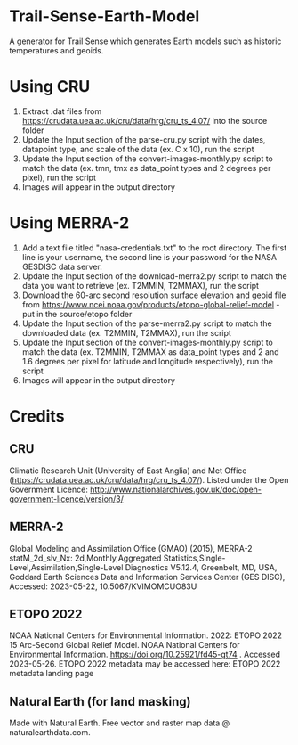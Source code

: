 # Trail-Sense-Earth-Model
A generator for Trail Sense which generates Earth models such as historic temperatures and geoids.

# Using CRU
1. Extract .dat files from https://crudata.uea.ac.uk/cru/data/hrg/cru_ts_4.07/ into the source folder
2. Update the Input section of the parse-cru.py script with the dates, datapoint type, and scale of the data (ex. C x 10), run the script
3. Update the Input section of the convert-images-monthly.py script to match the data (ex. tmn, tmx as data_point types and 2 degrees per pixel), run the script
4. Images will appear in the output directory

# Using MERRA-2
1. Add a text file titled "nasa-credentials.txt" to the root directory. The first line is your username, the second line is your password for the NASA GESDISC data server.
2. Update the Input section of the download-merra2.py script to match the data you want to retrieve (ex. T2MMIN, T2MMAX), run the script
3. Download the 60-arc second resolution surface elevation and geoid file from https://www.ncei.noaa.gov/products/etopo-global-relief-model - put in the source/etopo folder
4. Update the Input section of the parse-merra2.py script to match the downloaded data (ex. T2MMIN, T2MMAX), run the script
5. Update the Input section of the convert-images-monthly.py script to match the data (ex. T2MMIN, T2MMAX as data_point types and 2 and 1.6 degrees per pixel for latitude and longitude respectively), run the script
6. Images will appear in the output directory

# Credits
## CRU
Climatic Research Unit (University of East Anglia) and Met Office (https://crudata.uea.ac.uk/cru/data/hrg/cru_ts_4.07/). Listed under the Open Government Licence: http://www.nationalarchives.gov.uk/doc/open-government-licence/version/3/

## MERRA-2
Global Modeling and Assimilation Office (GMAO) (2015), MERRA-2 statM_2d_slv_Nx: 2d,Monthly,Aggregated Statistics,Single-Level,Assimilation,Single-Level Diagnostics V5.12.4, Greenbelt, MD, USA, Goddard Earth Sciences Data and Information Services Center (GES DISC), Accessed: 2023-05-22, 10.5067/KVIMOMCUO83U

## ETOPO 2022
NOAA National Centers for Environmental Information. 2022: ETOPO 2022 15 Arc-Second
Global Relief Model. NOAA National Centers for Environmental Information.
https://doi.org/10.25921/fd45-gt74 . Accessed 2023-05-26.
ETOPO 2022 metadata may be accessed here: ETOPO 2022 metadata landing page

## Natural Earth (for land masking)
Made with Natural Earth. Free vector and raster map data @ naturalearthdata.com.
